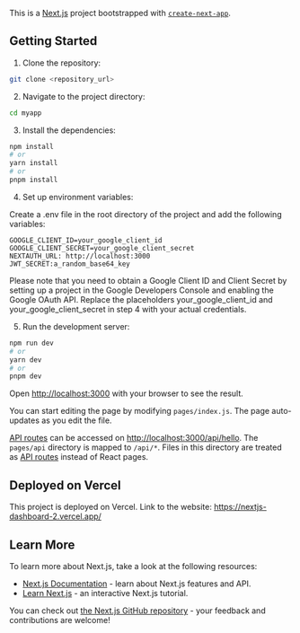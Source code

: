 This is a [Next.js](https://nextjs.org/) project bootstrapped with [`create-next-app`](https://github.com/vercel/next.js/tree/canary/packages/create-next-app).

## Getting Started

1. Clone the repository:

```bash
git clone <repository_url>
```

2. Navigate to the project directory:

```bash
cd myapp
```

3. Install the dependencies:

```bash
npm install
# or
yarn install
# or
pnpm install
```

4. Set up environment variables:

Create a .env file in the root directory of the project and add the following variables:

```plaintext
GOOGLE_CLIENT_ID=your_google_client_id
GOOGLE_CLIENT_SECRET=your_google_client_secret
NEXTAUTH_URL: http://localhost:3000
JWT_SECRET:a_random_base64_key
```

Please note that you need to obtain a Google Client ID and Client Secret by setting up a project in the Google Developers Console and enabling the Google OAuth API. Replace the placeholders your_google_client_id and your_google_client_secret in step 4 with your actual credentials.

5. Run the development server:

```bash
npm run dev
# or
yarn dev
# or
pnpm dev
```

Open [http://localhost:3000](http://localhost:3000) with your browser to see the result.

You can start editing the page by modifying `pages/index.js`. The page auto-updates as you edit the file.

[API routes](https://nextjs.org/docs/api-routes/introduction) can be accessed on [http://localhost:3000/api/hello](http://localhost:3000/api/hello).
The `pages/api` directory is mapped to `/api/*`. Files in this directory are treated as [API routes](https://nextjs.org/docs/api-routes/introduction) instead of React pages.


## Deployed on Vercel

This project is deployed on Vercel.
Link to the website: https://nextjs-dashboard-2.vercel.app/


## Learn More

To learn more about Next.js, take a look at the following resources:

- [Next.js Documentation](https://nextjs.org/docs) - learn about Next.js features and API.
- [Learn Next.js](https://nextjs.org/learn) - an interactive Next.js tutorial.

You can check out [the Next.js GitHub repository](https://github.com/vercel/next.js/) - your feedback and contributions are welcome!
